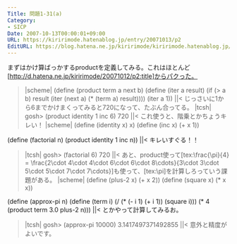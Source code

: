 ```yaml
---
Title: 問題1-31(a)
Category:
- SICP
Date: 2007-10-13T00:00:01+09:00
URL: https://kiririmode.hatenablog.jp/entry/20071013/p2
EditURL: https://blog.hatena.ne.jp/kiririmode/kiririmode.hatenablog.jp/atom/entry/8454420450078216543
---
```


まずはかけ算ばっかするproductを定義してみる。これはほとんど[http://d.hatena.ne.jp/kiririmode/20071012/p2:title]からパクった。
>|scheme|
(define (product term a next b)
  (define (iter a result)
    (if (> a b)
	result
	(iter (next a) (* (term a) result))))
  (iter a 1))
||<
じっさいに1から6までかけまくってみると720になって、たぶん合ってる。
>|tcsh|
gosh> (product identity 1 inc 6)
720
||<
これ使うと、階乗とかちょうキレい！
>|scheme|
(define (identity x) x)
(define (inc x) (+ x 1))

(define (factorial n)
  (product identity 1 inc n))
||<
キレいすぐる！！
>|tcsh|
gosh> (factorial 6)
720
||<
あと、product使って[tex:\frac{\pi}{4} = \frac{2\cdot 4\cdot 4\cdot 6\cdot 6\cdot 8\cdots}{3\cdot 3\cdot 5\cdot 5\cdot 7\cdot 7\cdots}]も使って、[tex:\pi]を計算しろっていう課題がある。
>|scheme|
(define (plus-2 x) (+ x 2))
(define (square x) (* x x))

(define (approx-pi n)
  (define (term i)
    (/ (* (- i 1) (+ i 1))
       (square i)))
  (* 4
     (product term 3.0 plus-2 n)))
||<
とかやって計算してみるお。
>|tcsh|
gosh> (approx-pi 10000)
3.1417497371492855
||<
意外と精度がよいです。
